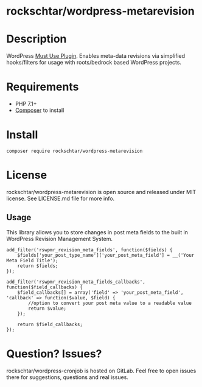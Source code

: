 # rockschtar/wordpress-metarevision

# Description

WordPress [Must Use Plugin](https://codex.wordpress.org/Must_Use_Plugins). Enables meta-data revisions via simplified hooks/filters for usage with roots/bedrock based WordPress projects.

# Requirements

  - PHP 7.1+
  - [Composer](https://getcomposer.org/) to install

# Install

```
composer require rockschtar/wordpress-metarevision
```

# License

rockschtar/wordpress-metarevision is open source and released under MIT license. See LICENSE.md file for more info.

## Usage

This library allows you to store changes in post meta fields to the built in WordPress Revision Management System.

    add_filter('rswpmr_revision_meta_fields', function($fields) {
        $fields['your_post_type_name']['your_post_meta_field'] = __('Your Meta Field Title');
        return $fields;
    });

    add_filter('rswpmr_revision_meta_fields_callbacks', function($field_callbacks) {
        $field_callbacks[] = array('field' => 'your_post_meta_field', 'callback' => function($value, $field) {
            //option to convert your post meta value to a readable value
            return $value;
        });

        return $field_callbacks;
    });
    

# Question? Issues?

rockschtar/wordpress-cronjob is hosted on GitLab. Feel free to open issues there for suggestions, questions and real issues.
    